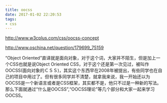 ```yaml
---
title: oocss
date: 2017-01-02 22:20:53
tags:
- css
---
```




http://www.w3cplus.com/css/oocss-concept

http://www.oschina.net/question/179699_75159


“Object Oriented”直译就是面向对象，对于这个词，大家并不陌生，但是加上一个CSS也就是说Object Oriented CSS，对于这个还是第一次见过，被叫作OOCSS(面向对象的ＣＳＳ)，其实这个东西早在2008年被提出，有些同学也在自己的项目中用过了。但有很多同学并不清楚，就拿我来说，我一开始还以为OOCSS是一个新语言或者是CSS框架，其实都不是，他只不过是一种新的写法。那么下面就通过“什么是OOCSS”,“OOCSS理论”等几个部分和大家一起来学习OOCSS。